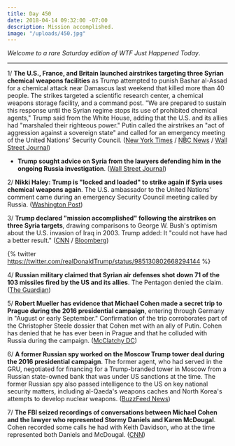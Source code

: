 ```yaml
---
title: Day 450
date: 2018-04-14 09:32:00 -07:00
description: Mission accomplished.
image: "/uploads/450.jpg"
---
```


*Welcome to a rare Saturday edition of WTF Just Happened Today*.

---

1/ **The U.S., France, and Britain launched airstrikes targeting three Syrian chemical weapons facilities** as Trump attempted to punish Bashar al-Assad for a chemical attack near Damascus last weekend that killed more than 40 people. The strikes targeted a scientific research center, a chemical weapons storage facility, and a command post. "We are prepared to sustain this response until the Syrian regime stops its use of prohibited chemical agents," Trump said from the White House, adding that the U.S. and its allies had "marshaled their righteous power." Putin called the airstrikes an "act of aggression against a sovereign state" and called for an emergency meeting of the United Nations' Security Council. ([New York Times](https://www.nytimes.com/2018/04/13/world/middleeast/trump-strikes-syria-attack.html) / [NBC News](https://www.nbcnews.com/news/world/trump-announces-strikes-syria-following-suspected-chemical-weapons-attack-assad-n865966) / [Wall Street Journal](https://www.wsj.com/articles/u-s-u-k-launch-strikes-against-syria-1523668212))

* **Trump sought advice on Syria from the lawyers defending him in the ongoing Russia investigation**. ([Wall Street Journal](https://www.wsj.com/articles/trump-seeks-large-strike-in-syria-mattis-urges-caution-1523651589))

2/ **Nikki Haley: Trump is "locked and loaded" to strike again if Syria uses chemical weapons again**. The U.S. ambassador to the United Nations' comment came during an emergency Security Council meeting called by Russia. ([Washington Post](https://www.washingtonpost.com/world/national-security/after-syria-attack-us-and-russia-tensions-rise-but-military-confrontation-fears-ease/2018/04/14/d7a48d32-3fdb-11e8-a7d1-e4efec6389f0_story.html))

3/ **Trump declared "mission accomplished" following the airstrikes on three Syria targets**, drawing comparisons to George W. Bush's optimism about the U.S. invasion of Iraq in 2003. Trump added: It "could not have had a better result." ([CNN](https://www.cnn.com/2018/04/14/politics/trump-syria-strike/index.html) / [Bloomberg](https://www.bloomberg.com/news/articles/2018-04-14/trump-echoes-bush-with-mission-accomplished-on-syria-strike))

{% twitter https://twitter.com/realDonaldTrump/status/985130802668294144 %}

4/ **Russian military claimed that Syrian air defenses shot down 71 of the 103 missiles fired by the US and its allies**. The Pentagon denied the claim. ([The Guardian](https://www.theguardian.com/world/2018/apr/14/russia-claims-syria-air-defences-shot-down-majority-missiles))

5/ **Robert Mueller has evidence that Michael Cohen made a secret trip to Prague during the 2016 presidential campaign**, entering through Germany in "August or early September." Confirmation of the trip corroborates part of the Christopher Steele dossier that Cohen met with an ally of Putin. Cohen has denied that he has ever been in Prague and that he colluded with Russia during the campaign. ([McClatchy DC](http://www.mcclatchydc.com/news/politics-government/white-house/article208870264.html))

6/ **A former Russian spy worked on the Moscow Trump tower deal during the 2016 presidential campaign**. The former agent, who had served in the GRU, negotiated for financing for a Trump-branded tower in Moscow from a Russian state-owned bank that was under US sanctions at the time. The former Russian spy also passed intelligence to the US on key national security matters, including al-Qaeda's weapons caches and North Korea's attempts to develop nuclear weapons. ([BuzzFeed News](https://www.buzzfeed.com/jasonleopold/donald-trump-russian-spy-moscow-gru-felix-sater))

7/ **The FBI seized recordings of conversations between Michael Cohen and the lawyer who represented Stormy Daniels and Karen McDougal**. Cohen recorded some calls he had with Keith Davidson, who at the time represented both Daniels and McDougal. ([CNN](https://www.cnn.com/2018/04/13/politics/fbi-phone-recordings-cohen-daniels-mcdougal/index.html))
